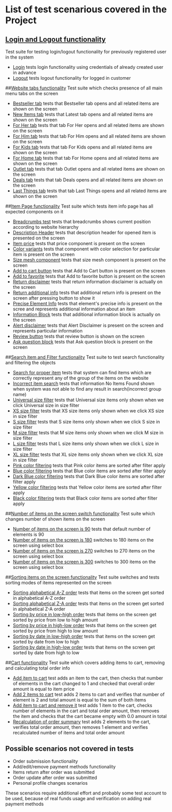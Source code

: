 # List of test scenarious covered in the Project

## [Login and Logout functionality](https://github.com/NataliMigunova/SkillFactory_Final_project/blob/master/test_login_logout_functionality.py)
Test suite for testing login/logout functionality for previously registered user in the system

- [Login](https://github.com/NataliMigunova/SkillFactory_Final_project/blob/master/test_login_logout_functionality.py#L21)
  tests login functionality using credentials of already created user in advance
- [Logout](https://github.com/NataliMigunova/SkillFactory_Final_project/blob/master/test_login_logout_functionality.py#L37)
  tests logout functionality for logged in customer
  
##[Website tabs functionality](https://github.com/NataliMigunova/SkillFactory_Final_project/blob/master/test_tabs_verification.py)
Test suite which checks presence of all main menu tabs on the screen

- [Bestseller tab](https://github.com/NataliMigunova/SkillFactory_Final_project/blob/master/test_tabs_verification.py#L17)
  tests that Bestseller tab opens and all related items are shown on the screen
- [New Items tab](https://github.com/NataliMigunova/SkillFactory_Final_project/blob/master/test_tabs_verification.py#L25)
  tests that Latest tab opens and all related items are shown on the screen
- [For Her tab](https://github.com/NataliMigunova/SkillFactory_Final_project/blob/master/test_tabs_verification.py#L33)
  tests that tab For Her opens and all related items are shown on the screen
- [For Him tab](https://github.com/NataliMigunova/SkillFactory_Final_project/blob/master/test_tabs_verification.py#L41)
  tests that tab For Him opens and all related items are shown on the screen
- [For Kids tab](https://github.com/NataliMigunova/SkillFactory_Final_project/blob/master/test_tabs_verification.py#L49)
  tests that tab For Kids opens and all related items are shown on the screen
- [For Home tab](https://github.com/NataliMigunova/SkillFactory_Final_project/blob/master/test_tabs_verification.py#L57)
  tests that tab For Home opens and all related items are shown on the screen
- [Outlet tab](https://github.com/NataliMigunova/SkillFactory_Final_project/blob/master/test_tabs_verification.py#L65)
  tests that tab Outlet opens and all related items are shown on the screen
- [Deals tab](https://github.com/NataliMigunova/SkillFactory_Final_project/blob/master/test_tabs_verification.py#L73)
  tests that tab Deals opens and all related items are shown on the screen
- [Last Things tab](https://github.com/NataliMigunova/SkillFactory_Final_project/blob/master/test_tabs_verification.py#L81)
  tests that tab Last Things opens and all related items are shown on the screen
  

##[Item Page functionality](https://github.com/NataliMigunova/SkillFactory_Final_project/blob/master/Test_item_page_information.py)
Test suite which tests item info page has all expected components on it

- [Breadcrumbs test](https://github.com/NataliMigunova/SkillFactory_Final_project/blob/master/Test_item_page_information.py#L18)
  tests that breadcrumbs shows current position according to website hierarchy
- [Description Header](https://github.com/NataliMigunova/SkillFactory_Final_project/blob/master/Test_item_page_information.py#L28)
  tests that description header for opened item is presented on the screen
- [Item price](https://github.com/NataliMigunova/SkillFactory_Final_project/blob/master/Test_item_page_information.py#L33)
  tests that price component is present on the screen
- [Color variants](https://github.com/NataliMigunova/SkillFactory_Final_project/blob/master/Test_item_page_information.py#L38)
  tests that component with color selection for particular item is present on the screen
- [Size mesh component](https://github.com/NataliMigunova/SkillFactory_Final_project/blob/master/Test_item_page_information.py#L43)
  tests that size mesh component is present on the screen
- [Add to cart button](https://github.com/NataliMigunova/SkillFactory_Final_project/blob/master/Test_item_page_information.py#L48)
  tests that Add to Cart button is present on the screen
- [Add to favorite](https://github.com/NataliMigunova/SkillFactory_Final_project/blob/master/Test_item_page_information.py#L53)
  tests that Add to favorite button is present on the screen
- [Return disclaimer](https://github.com/NataliMigunova/SkillFactory_Final_project/blob/master/Test_item_page_information.py#L58)
  tests that return information disclaimer is actually on the screen
- [Return additional info](https://github.com/NataliMigunova/SkillFactory_Final_project/blob/master/Test_item_page_information.py#L71)
  tests that additional return info is present on the screen after pressing button to show it
- [Precise Element Info](https://github.com/NataliMigunova/SkillFactory_Final_project/blob/master/Test_item_page_information.py#L87)
  tests that element's precise info is present on the scree and represents additional information about an item
- [Information Block](https://github.com/NataliMigunova/SkillFactory_Final_project/blob/master/Test_item_page_information.py#L93)
  tests that additional information block is actually on the screen
- [Alert disclaimer](https://github.com/NataliMigunova/SkillFactory_Final_project/blob/master/Test_item_page_information.py#L104)
  tests that Alert Disclaimer is present on the screen and represents particular information
- [Review button](https://github.com/NataliMigunova/SkillFactory_Final_project/blob/master/Test_item_page_information.py#L114)
  tests that review button is shown on the screen
- [Ask question block](https://github.com/NataliMigunova/SkillFactory_Final_project/blob/master/Test_item_page_information.py#L119)
  tests that Ask question block is present on the screen
  

##[Search item and Filter functionality](https://github.com/NataliMigunova/SkillFactory_Final_project/blob/master/test_search_and_filter_functionality.py)
Test suite to test search functionality and filtering the objects
- [Search for proper item](https://github.com/NataliMigunova/SkillFactory_Final_project/blob/master/test_search_and_filter_functionality.py#L16)
  tests that system can find items which are correctly represent any of the group of the items on the website
- [Incorrect item search](https://github.com/NataliMigunova/SkillFactory_Final_project/blob/master/test_search_and_filter_functionality.py#L31)
  tests that information No Items Found shown when system was not able to find any result in search(incorrect group name)
- [Universal size filter](https://github.com/NataliMigunova/SkillFactory_Final_project/blob/master/test_search_and_filter_functionality.py#L40)
  tests that Universal size items only shown when we click Universal size in size filter
- [XS size filter](https://github.com/NataliMigunova/SkillFactory_Final_project/blob/master/test_search_and_filter_functionality.py#L43)
  tests that XS size items only shown when we click XS size in size filter
- [S size filter](https://github.com/NataliMigunova/SkillFactory_Final_project/blob/master/test_search_and_filter_functionality.py#L46)
  tests that S size items only shown when we click S size in size filter
- [M size filter](https://github.com/NataliMigunova/SkillFactory_Final_project/blob/master/test_search_and_filter_functionality.py#L49)
  tests that M size items only shown when we click M size in size filter
- [L size filter](https://github.com/NataliMigunova/SkillFactory_Final_project/blob/master/test_search_and_filter_functionality.py#L52)
  tests that L size items only shown when we click L size in size filter  
- [XL size filter](https://github.com/NataliMigunova/SkillFactory_Final_project/blob/master/test_search_and_filter_functionality.py#L55)
  tests that XL size items only shown when we click XL size in size filter  
- [Pink color filtering](https://github.com/NataliMigunova/SkillFactory_Final_project/blob/master/test_search_and_filter_functionality.py#L59)
  tests that Pink color items are sorted after filter apply
- [Blue color filtering](https://github.com/NataliMigunova/SkillFactory_Final_project/blob/master/test_search_and_filter_functionality.py#L62)
  tests that Blue color items are sorted after filter apply
- [Dark Blue color filtering](https://github.com/NataliMigunova/SkillFactory_Final_project/blob/master/test_search_and_filter_functionality.py#L65)
  tests that Dark Blue color items are sorted after filter apply
- [Yellow color filtering](https://github.com/NataliMigunova/SkillFactory_Final_project/blob/master/test_search_and_filter_functionality.py#L68)
  tests that Yellow color items are sorted after filter apply
- [Black color filtering](https://github.com/NataliMigunova/SkillFactory_Final_project/blob/master/test_search_and_filter_functionality.py#L71)
  tests that Black color items are sorted after filter apply
  

##[Number of items on the screen switch functionality](https://github.com/NataliMigunova/SkillFactory_Final_project/blob/master/Test_Number_Of_Items_on_the_screen.py)
Test suite which changes number of shown items on the screen
- [Number of items on the screen is 90](https://github.com/NataliMigunova/SkillFactory_Final_project/blob/master/Test_Number_Of_Items_on_the_screen.py#L19)
  tests that default number of elements is 90
- [Number of items on the screen is 180](https://github.com/NataliMigunova/SkillFactory_Final_project/blob/master/Test_Number_Of_Items_on_the_screen.py#L24)
  switches to 180 items on the screen using select box
- [Number of items on the screen is 270](https://github.com/NataliMigunova/SkillFactory_Final_project/blob/master/Test_Number_Of_Items_on_the_screen.py#L30)
  switches to 270 items on the screen using select box
- [Number of items on the screen is 300](https://github.com/NataliMigunova/SkillFactory_Final_project/blob/master/Test_Number_Of_Items_on_the_screen.py#L36)
  switches to 300 items on the screen using select box
  

##[Sorting items on the screen functionality](https://github.com/NataliMigunova/SkillFactory_Final_project/blob/master/Test_Sorting_Of_Items_on_the_screen.py)
Test suite switches and tests sorting modes of items represented on the screen
- [Sorting alphabetical A-Z order](https://github.com/NataliMigunova/SkillFactory_Final_project/blob/master/Test_Sorting_Of_Items_on_the_screen.py)
  tests that items on the screen get sorted in alphabetical A-Z order
- [Sorting alphabetical Z-A order](https://github.com/NataliMigunova/SkillFactory_Final_project/blob/master/Test_Sorting_Of_Items_on_the_screen.py#L24)
  tests that items on the screen get sorted in alphabetical Z-A order
- [Sorting by price in low-high order](https://github.com/NataliMigunova/SkillFactory_Final_project/blob/master/Test_Sorting_Of_Items_on_the_screen.py#L31)
  tests that items on the screen get sorted by price from low to high amount
- [Sorting by price in high-low order](https://github.com/NataliMigunova/SkillFactory_Final_project/blob/master/Test_Sorting_Of_Items_on_the_screen.py#L38)
  tests that items on the screen get sorted by price from high to low amount
- [Sorting by date in low-high order](https://github.com/NataliMigunova/SkillFactory_Final_project/blob/master/Test_Sorting_Of_Items_on_the_screen.py#L45)
  tests that items on the screen get sorted by date from low to high
- [Sorting by date in high-low order](https://github.com/NataliMigunova/SkillFactory_Final_project/blob/master/Test_Sorting_Of_Items_on_the_screen.py#L51)
  tests that items on the screen get sorted by date from high to low
  

##[Cart functionality](https://github.com/NataliMigunova/SkillFactory_Final_project/blob/master/Test_cart_functionality.py)
Test suite which covers adding items to cart, removing and calculating total order info
- [Add item to cart](https://github.com/NataliMigunova/SkillFactory_Final_project/blob/master/Test_cart_functionality.py#L16)
  test adds an item to the cart, then checks that number of elements in the cart changed to 1 and checked that overall order amount is equal to item price
- [Add 2 items to cart](https://github.com/NataliMigunova/SkillFactory_Final_project/blob/master/Test_cart_functionality.py#L25)
  test adds 2 items to cart and verifies that number of element is 2 and total amount is equal to the sum of both items
- [Add item to cart and remove it](https://github.com/NataliMigunova/SkillFactory_Final_project/blob/master/Test_cart_functionality.py#L43)
  test adds 1 item to the cart, checks number of elements in the cart and total order amount, then removes the item and checks that the cart became empty with 0.0 amount in total
- [Recalculation of order summary](https://github.com/NataliMigunova/SkillFactory_Final_project/blob/master/Test_cart_functionality.py#L55)
  test adds 2 elements to the cart, verifies total order amount, then removes 1 element and verifies recalculated number of items and total order amount
  

## Possible scenarios not covered in tests
- Order submission functionality
- Add/edit/remove payment methods functionality
- Items return after order was submitted
- Order update after order was submitted
- Personal profile changes scenarios

These scenarios require additional effort and probably some test account to be used, because of real funds usage and verification on adding real payment methods
